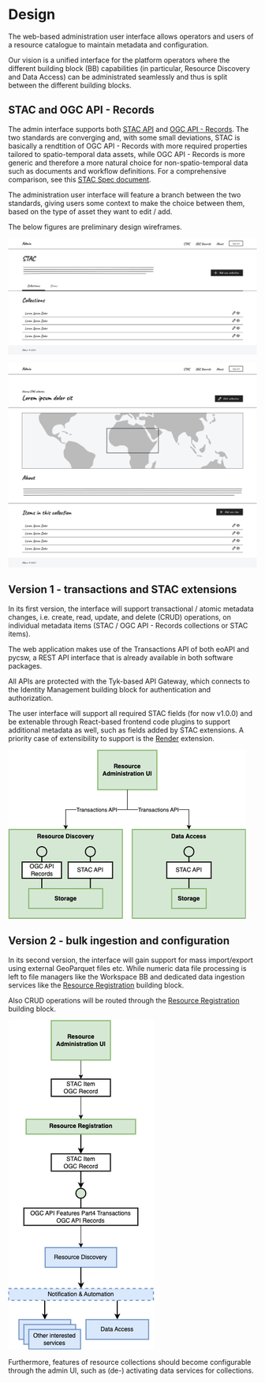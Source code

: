# Design

The web-based administration user interface allows operators and users of a resource catalogue to
maintain metadata and configuration.

Our vision is a unified interface for the platform operators where the different building block (BB) capabilities (in particular,
Resource Discovery and Data Access) can be administrated seamlessly and thus is split between the different building blocks.

## STAC and OGC API - Records

The admin interface supports both [STAC API](https://stacspec.org/) and [OGC API - Records](https://ogcapi.ogc.org/records/). The two standards are converging and, with some small deviations,
STAC is basically a rendtition of OGC API - Records with more required properties tailored to spatio-temporal data assets, while OGC API - Records
is more generic and therefore a more natural choice for non-spatio-temporal data such as documents and workflow definitions. 
For a comprehensive comparison, see this [STAC Spec document](https://github.com/radiantearth/stac-api-spec/blob/bab9bdf22b54cd119e931859b0da13f42091abb8/PRINCIPLES.md).

The administration user interface will feature a branch between the two standards, giving users some context to make the choice between them, 
based on the type of asset they want to edit / add.

The below figures are preliminary design wireframes.

![Preliminary wireframe showing STAC collections](../../img/resource-admin-ui-wireframe-collections.png)

![Preliminary wireframe showing STAC collection overview](../../img/resource-admin-ui-wireframe-collection-overview.png)



## Version 1 - transactions and STAC extensions

In its first version, the interface will support transactional / atomic metadata changes, i.e. create, read, update, and delete (CRUD)
operations, on individual metadata items (STAC / OGC API - Records collections or STAC items).

The web application makes use of the Transactions API of both eoAPI and pycsw, a REST API interface that is already available in both software packages.

All APIs are protected with the Tyk-based API Gateway, which connects to the Identity Management building block for authentication and authorization.

The user interface will support all required STAC fields (for now v1.0.0) and be extenable through React-based frontend code plugins to support additional
metadata as well, such as fields added by STAC extensions. A priority case of extensibility to support is the [Render](https://github.com/stac-extensions/render) extension.


![Service connectivity using Transactions](../../img/resource-admin-ui-transactions.png)


## Version 2 - bulk ingestion and configuration

In its second version, the interface will gain support for mass import/export using external GeoParquet files etc. While numeric data file processing
is left to file managers like the Workspace BB and dedicated data ingestion services like the [Resource Registration](https://eoepca.readthedocs.io/projects/resource-registration) building block.

Also CRUD operations will be routed through the [Resource Registration](https://eoepca.readthedocs.io/projects/resource-registration) building block.

![Service connectivity using Resource Registration](../../img/resource-admin-ui-registration.png)

Furthermore, features of resource collections should become configurable through the admin UI, such as (de-) activating data services for collections.
